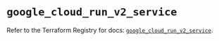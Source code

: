 # `google_cloud_run_v2_service`

Refer to the Terraform Registry for docs: [`google_cloud_run_v2_service`](https://registry.terraform.io/providers/hashicorp/google/6.49.1/docs/resources/cloud_run_v2_service).
